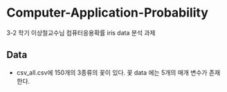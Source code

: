 # Computer-Application-Probability
3-2 학기 이상철교수님 컴퓨터응용확률 iris data 분석 과제 


## Data
- csv_all.csv에 150개의 3종류의 꽃이 있다. 
꽃 data 에는 5개의 매개 변수가 존재한다.

